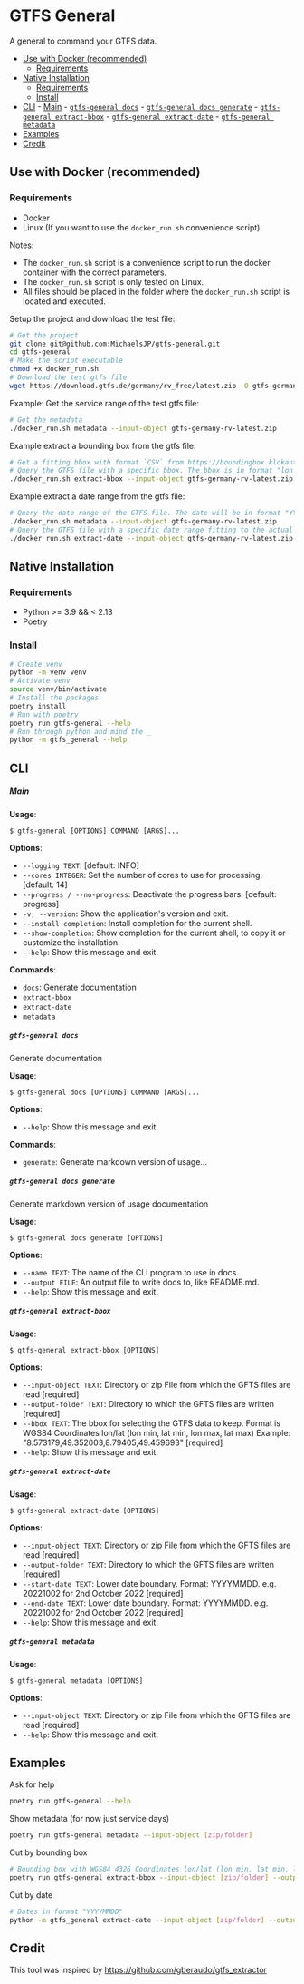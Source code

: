 # GTFS General
A general to command your GTFS data.
<!-- TOC start (generated with https://github.com/derlin/bitdowntoc) -->

- [Use with Docker (recommended)](#use-with-docker-recommended)
   * [Requirements](#requirements)
- [Native Installation](#native-installation)
   * [Requirements](#requirements-1)
   * [Install](#install)
- [CLI](#cli)
         - [Main](#main)
         - [`gtfs-general docs`](#gtfs-general-docs)
         - [`gtfs-general docs generate`](#gtfs-general-docs-generate)
         - [`gtfs-general extract-bbox`](#gtfs-general-extract-bbox)
         - [`gtfs-general extract-date`](#gtfs-general-extract-date)
         - [`gtfs-general metadata`](#gtfs-general-metadata)
- [Examples](#examples)
- [Credit](#credit)

<!-- TOC end -->


<!-- TOC --><a name="use-with-docker-recommended"></a>
## Use with Docker (recommended)
<!-- TOC --><a name="requirements"></a>
### Requirements
- Docker
- Linux (If you want to use the `docker_run.sh` convenience script)

Notes:
- The `docker_run.sh` script is a convenience script to run the docker container with the correct parameters.
- The `docker_run.sh` script is only tested on Linux.
- All files should be placed in the folder where the `docker_run.sh` script is located and executed.

Setup the project and download the test file:
```bash
# Get the project
git clone git@github.com:MichaelsJP/gtfs-general.git
cd gtfs-general
# Make the script executable
chmod +x docker_run.sh
# Download the test gtfs file
wget https://download.gtfs.de/germany/rv_free/latest.zip -O gtfs-germany-rv-latest.zip
```

Example: Get the service range of the test gtfs file:
```bash
# Get the metadata
./docker_run.sh metadata --input-object gtfs-germany-rv-latest.zip
```

Example extract a bounding box from the gtfs file:
```bash
# Get a fitting bbox with format `CSV` from https://boundingbox.klokantech.com
# Query the GTFS file with a specific bbox. The bbox is in format "lon min, lat min, lon max, lat max"
./docker_run.sh extract-bbox --input-object gtfs-germany-rv-latest.zip --output-folder output/bbox-gtfs-germany-rv-latest --bbox "7.5117,47.5325,10.4956,49.7913"
```

Example extract a date range from the gtfs file:
```bash
# Query the date range of the GTFS file. The date will be in format "YYYY-MM-DD HH:MM:SS"
./docker_run.sh metadata --input-object gtfs-germany-rv-latest.zip
# Query the GTFS file with a specific date range fitting to the actual range from metadata in the format "YYYYMMDD"
./docker_run.sh extract-date --input-object gtfs-germany-rv-latest.zip --output-folder output/range-gtfs-germany-rv-latest --start-date "20240401" --end-date "20240501"
```


<!-- TOC --><a name="native-installation"></a>
## Native Installation


<!-- TOC --><a name="requirements-1"></a>
### Requirements
- Python >= 3.9 && < 2.13
- Poetry

<!-- TOC --><a name="install"></a>
### Install
```bash
# Create venv
python -m venv venv
# Activate venv
source venv/bin/activate
# Install the packages
poetry install
# Run with poetry
poetry run gtfs-general --help
# Run through python and mind the _
python -m gtfs_general --help
```

<!-- TOC --><a name="cli"></a>
## CLI

<!-- TOC --><a name="main"></a>
##### Main

**Usage**:

```console
$ gtfs-general [OPTIONS] COMMAND [ARGS]...
```

**Options**:

* `--logging TEXT`: [default: INFO]
* `--cores INTEGER`: Set the number of cores to use for processing.  [default: 14]
* `--progress / --no-progress`: Deactivate the progress bars.  [default: progress]
* `-v, --version`: Show the application's version and exit.
* `--install-completion`: Install completion for the current shell.
* `--show-completion`: Show completion for the current shell, to copy it or customize the installation.
* `--help`: Show this message and exit.

**Commands**:

* `docs`: Generate documentation
* `extract-bbox`
* `extract-date`
* `metadata`

<!-- TOC --><a name="gtfs-general-docs"></a>
##### `gtfs-general docs`

Generate documentation

**Usage**:

```console
$ gtfs-general docs [OPTIONS] COMMAND [ARGS]...
```

**Options**:

* `--help`: Show this message and exit.

**Commands**:

* `generate`: Generate markdown version of usage...

<!-- TOC --><a name="gtfs-general-docs-generate"></a>
##### `gtfs-general docs generate`

Generate markdown version of usage documentation

**Usage**:

```console
$ gtfs-general docs generate [OPTIONS]
```

**Options**:

* `--name TEXT`: The name of the CLI program to use in docs.
* `--output FILE`: An output file to write docs to, like README.md.
* `--help`: Show this message and exit.

<!-- TOC --><a name="gtfs-general-extract-bbox"></a>
##### `gtfs-general extract-bbox`

**Usage**:

```console
$ gtfs-general extract-bbox [OPTIONS]
```

**Options**:

* `--input-object TEXT`: Directory or zip File from which the GFTS files are read  [required]
* `--output-folder TEXT`: Directory to which the GFTS files are written  [required]
* `--bbox TEXT`: The bbox for selecting the GTFS data to keep. Format is WGS84 Coordinates lon/lat (lon min, lat min, lon max, lat max) Example: "8.573179,49.352003,8.79405,49.459693"  [required]
* `--help`: Show this message and exit.

<!-- TOC --><a name="gtfs-general-extract-date"></a>
##### `gtfs-general extract-date`

**Usage**:

```console
$ gtfs-general extract-date [OPTIONS]
```

**Options**:

* `--input-object TEXT`: Directory or zip File from which the GFTS files are read  [required]
* `--output-folder TEXT`: Directory to which the GFTS files are written  [required]
* `--start-date TEXT`: Lower date boundary. Format: YYYYMMDD. e.g. 20221002 for 2nd October 2022  [required]
* `--end-date TEXT`: Lower date boundary. Format: YYYYMMDD. e.g. 20221002 for 2nd October 2022  [required]
* `--help`: Show this message and exit.

<!-- TOC --><a name="gtfs-general-metadata"></a>
##### `gtfs-general metadata`

**Usage**:

```console
$ gtfs-general metadata [OPTIONS]
```

**Options**:

* `--input-object TEXT`: Directory or zip File from which the GFTS files are read  [required]
* `--help`: Show this message and exit.

<!-- TOC --><a name="examples"></a>
## Examples

Ask for help
```bash
poetry run gtfs-general --help
```

Show metadata (for now just service days)
```bash
poetry run gtfs-general metadata --input-object [zip/folder]
```

Cut by bounding box
```bash
# Bounding box with WGS84 4326 Coordinates lon/lat (lon min, lat min, lon max, lat max):
poetry run gtfs-general extract-bbox --input-object [zip/folder] --output-folder output --bbox "8.573179,49.352031,8.794049,49.459693"
```

Cut by date
```bash
# Dates in format "YYYYMMDD"
python -m gtfs_general extract-date --input-object [zip/folder] --output-folder  --start-date "20220601" --end-date "20220701"
```

<!-- TOC --><a name="credit"></a>
## Credit
This tool was inspired by https://github.com/gberaudo/gtfs_extractor
